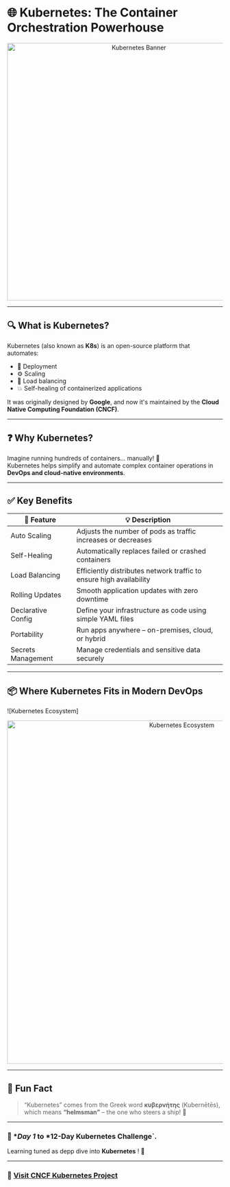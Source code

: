 # 🌐 Kubernetes: The Container Orchestration Powerhouse

<p align="center">
  <img src="assets/kubernetes-banner.png" width="600" alt="Kubernetes Banner"/>
</p>

---

## 🔍 What is Kubernetes?

Kubernetes (also known as **K8s**) is an open-source platform that automates:

- 🔄 Deployment  
- ⚙️ Scaling  
- 🔁 Load balancing  
- 💥 Self-healing of containerized applications  

It was originally designed by **Google**, and now it's maintained by the **Cloud Native Computing Foundation (CNCF)**.

---

## ❓ Why Kubernetes?

Imagine running hundreds of containers... manually! 🥲  
Kubernetes helps simplify and automate complex container operations in **DevOps and cloud-native environments**.

---

## ✅ Key Benefits

| 🚀 Feature            | 💡 Description                                                                 |
|----------------------|---------------------------------------------------------------------------------|
| Auto Scaling         | Adjusts the number of pods as traffic increases or decreases                    |
| Self-Healing         | Automatically replaces failed or crashed containers                             |
| Load Balancing       | Efficiently distributes network traffic to ensure high availability             |
| Rolling Updates      | Smooth application updates with zero downtime                                   |
| Declarative Config   | Define your infrastructure as code using simple YAML files                      |
| Portability          | Run apps anywhere – on-premises, cloud, or hybrid                               |
| Secrets Management   | Manage credentials and sensitive data securely                                  |

---

## 📦 Where Kubernetes Fits in Modern DevOps

![Kubernetes Ecosystem]
<p align="center">
  <img src="assets/kubernetes-overview.png" alt="Kubernetes Ecosystem" width="800"/>
</p>


---

## 🧠 Fun Fact

> “Kubernetes” comes from the Greek word **κυβερνήτης** (Kubernētēs), which means **“helmsman”** – the one who steers a ship! 🚢

---

### 🚀 **Day 1* to *12-Day Kubernetes Challenge`.  
Learning tuned as depp dive into **Kubernetes** ! 🔧

---

### 🔗 [Visit CNCF Kubernetes Project](https://kubernetes.io/)
